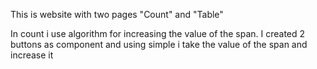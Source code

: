 This is website with two pages "Count" and "Table"

In count i use algorithm for increasing the value of the span. I created 2 buttons as component and using simple i take the value of the span and increase it